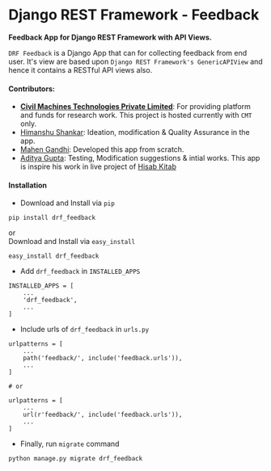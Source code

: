 # Django REST Framework - Feedback

**Feedback App for Django REST Framework with API Views.**<br>

`DRF Feedback` is a Django App that can for collecting feedback from end user. It's view are based upon
`Django REST Framework's GenericAPIView` and hence it contains a RESTful API views also.


#### Contributors: 
- **[Civil Machines Technologies Private Limited](https://github.com/civilmahines)**: For providing platform and funds
for research work. This project is hosted currently with `CMT` only. 
- [Himanshu Shankar](https://github.com/iamhssingh): Ideation, modification & Quality Assurance in the app.
- [Mahen Gandhi](https://github.com/imlegend19): Developed this app from scratch. 
- [Aditya Gupta](https://github.com/ag93999): Testing, Modification suggestions & intial works. This app is inspire 
his work in live project of [Hisab Kitab](https://hisabkitab.in) 

#### Installation

- Download and Install via `pip`
```
pip install drf_feedback
```
or<br>
Download and Install via `easy_install`
```
easy_install drf_feedback
```
- Add `drf_feedback` in `INSTALLED_APPS`<br>
```
INSTALLED_APPS = [
    ...
    'drf_feedback',
    ...
]
```
- Include urls of `drf_feedback` in `urls.py`
```
urlpatterns = [
    ...
    path('feedback/', include('feedback.urls')),
    ...
]

# or

urlpatterns = [
    ...
    url(r'feedback/', include('feedback.urls')),
    ...
]
```

- Finally, run `migrate` command
```
python manage.py migrate drf_feedback
```
